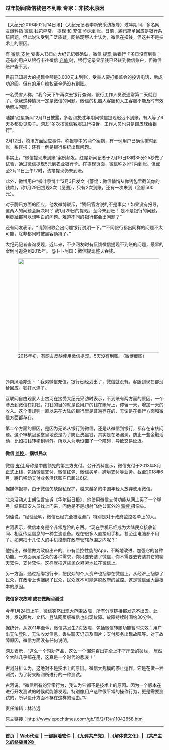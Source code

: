 ### 过年期间微信钱包不到账 专家：非技术原因
------------------------

<p>
 【大纪元2019年02月14日讯】（大纪元记者李新安采访报导）过年期间，多名网友爆料指
 <a href="http://www.epochtimes.com/gb/tag/%E5%BE%AE%E4%BF%A1.html">
  微信
 </a>
 钱包异常，
 <a href="http://www.epochtimes.com/gb/tag/%E6%8F%90%E7%8E%B0.html">
  提现
 </a>
 和
 <a href="http://www.epochtimes.com/gb/tag/%E5%85%85%E5%80%BC.html">
  充值
 </a>
 均未到账。日前，腾讯简单回应是银行系统问题，但此说法受到广泛质疑。网络观察人士认为，微信在扣钱，但这并不是技术上的原因。
</p>
<p>
 有
 <a href="http://www.epochtimes.com/gb/tag/%E5%BE%AE%E4%BF%A1.html">
  微信
 </a>
 <a href="http://www.epochtimes.com/gb/tag/%E6%94%AF%E4%BB%98.html">
  支付
 </a>
 受害人13日向大纪元记者确认，微信
 <a href="http://www.epochtimes.com/gb/tag/%E6%8F%90%E7%8E%B0.html">
  提现
 </a>
 后银行卡多日没有到账；还有的用户从银行卡往微信
 <a href="http://www.epochtimes.com/gb/tag/%E5%85%85%E5%80%BC.html">
  充值
 </a>
 时，银行记录显示钱已经转到微信账户，但微信账户查不到。
</p>
<p>
 目前已知最大的提现金额是3,000元未到账，受害人要打银监会的投诉电话，后成功追回。但有的用户维权至今仍没有到账。
</p>
<p>
 一名受害人称，“我今天下午再次去银行查询，银行工作人员说通常第二天就到了。像我这种情况一定是微信的问题。微信的机器人客服和人工客服不能及时有效地解决问题。”
</p>
<p>
 陆媒“红星新闻”2月11日披露，多名网友过年期间微信提现迟迟不到账，有人等了6天多都没见影子。网友“多次找微信客服进行投诉，工作人员也只是踢皮球给银行”。
</p>
<p>
 2月12日，腾讯方面回应事件，称报导中的两个案例，有一例用户已确认按时到账，系误报；还有一例是银行系统出现问题。
</p>
<p>
 事实上，“微信提现未到账”案例频发。红星新闻记者于2月10日18时35分25秒做了试验，通过微信提现5元到农业银行卡。在提现页面，微信称2小时内到账。但截至2月11日上午12时，该笔提现仍未到账。
</p>
<p>
 此外，微博用户“柳叶泉博士”2月3日发文《警惕：微信悄悄从你钱包里截流你的钱款》，称1月29日提现3次（见图），只有2次到账，还有一次未到（金额500元）。
</p>
<p>
 对于腾讯方面的回应，他发微博驳斥，“腾讯官方说的不是事实！如果没有报导，这两人的问题会解决吗？ 我1月29日的提现，至今未到账！ 是不是银行的问题，用脚趾都可以想明白的问题。难道不同的银行都会出问题？”
</p>
<p>
 还有网友表示，“请腾讯联合出问题银行说明一下。”“不同银行都出同样的问题不太可能，除非都同时被黑客劫持了。”
</p>
<p>
 大纪元记者查询发现，近年来，不少网友时有反馈微信提现不到账的问题，最早的案例可追溯到2015年。 @卜卜阿国：微信提现整天吞钱。
</p>
<figure class="wp-caption aligncenter" id="attachment_11042715" style="width: 450px">
 <a href="http://i.epochtimes.com/assets/uploads/2019/02/300_meitu_1.jpg">
  <img alt="" class="wp-image-11042715 size-medium" height="300" src="http://i.epochtimes.com/assets/uploads/2019/02/300_meitu_1-450x300.jpg" width="450"/>
 </a>
 <br/><figcaption class="wp-caption-text">
  2015年初，有网友反映使用微信提现，5天没有到账。（微博截图）
 </figcaption><br/>
</figure><br/>
<p>
 @南风酒亦逝丶：我弟微信充值，银行已经划出了，微信就没有。客服到现在都没给回应。钱打水漂了。
</p>
<p>
 互联网自由观察人士古河在接受大纪元采访时表示，不到账有两方面的原因。一个涉及到微信在扣钱，扣钱的目的就是说用户的钱在账号上，停留一天，增加一天的收入。这个潜规则一直以来在大陆的银行里是普遍存在的，无论是在银行方面和微信方面都存在。
</p>
<p>
 第二个方面的原因，是因为无论从银行到微信，还是从微信到银行，都存在审核问题。这个审核冠冕堂皇地说是为了防止洗黑钱，其实是在堵漏洞，防止一些金融活动，比如把钱转移到境外。所以人为地设置了一个障碍，导致交易延迟。
</p>
<h4>
 微信
 <a href="http://www.epochtimes.com/gb/tag/%E7%9B%91%E6%8E%A7.html">
  监控
 </a>
 、捆绑民众
</h4>
<p>
 微信
 <a href="http://www.epochtimes.com/gb/tag/%E6%94%AF%E4%BB%98.html">
  支付
 </a>
 号称是中国领先的第三方支付。公开资料显示，微信支付于2013年8月正式上线，包括微信支付、微信红包、微信买单、跨境支付等业务。截至2018年6月，腾讯移动支付业务活跃账户已超过8亿。
</p>
<p>
 据媒体报导，由于微信欠缺隐私保护，越来越多的中国年轻人放弃使用微信。
</p>
<p>
 北京活动人士胡佳曾告诉《华尔街日报》，他使用微信支付功能从网上买了一个弹弓，结果国安人员找上门来，问他是不是想射飞他公寓外的
 <a href="http://www.epochtimes.com/gb/tag/%E7%9B%91%E6%8E%A7.html">
  监控
 </a>
 摄像头。
</p>
<p>
 胡佳说，“经验证明，微信已经完全被泄漏”，特别是对于政府监控名单上的人。
</p>
<p>
 古河表示，微信本身是个非常危险的东西。“现在手机已经成为大陆民众接收新闻、相互传达信息的一种主流设备。现在很多人直接用手机，甚至连电脑都不用了。如何把十几亿人的手机控制在政府管辖范围之内呢？”
</p>
<p>
 他指出，微信做为政府出产的、带有监控性能的App，不断地改进、加强它的各种功能。一方面满足受众的各种需求，你只要安装了微信，你不需要去安装其它的聊天软件、支付软件。这样就把这些民众紧紧地拉在微信上。
</p>
<p>
 另一方面，通过捆绑银行卡，把民众的个人资产也捆绑在微信上。从经济上捆绑了民众，在政治上也捆绑了民众，民众就不可能逃脱政府的监控。这是微信坐大最根本的原因。
</p>
<h4>
 <strong>
  微信多次故障 或在做断网测试
 </strong>
</h4>
<p>
 今年1月24日上午，微信突然出现大范围故障，所有分享链接都发送不出去。此外，发送图片、文档、登陆网页版微信也出现故障。故障持续时间约30分钟。
</p>
<p>
 据统计，从2011年至今，微信共发生7次故障，包括微信转账功能暂时失效；用户出无法登陆，无法收发信息，丢失聊天记录及图片；支付服务出现故障等。对于故障原因，微信方面没有任何说明。
</p>
<p>
 网友表示，“这么一个鸡肋产品，这么一个漏洞百出完全上不了厅堂的破烂， 居然全大陆几乎都在用，这真是一个时代的悲哀！”
</p>
<p>
 古河分析认为，这绝对不是技术上的原因。微信大规模的停止运作，它是在做一种测试，为了将来断网所进行的一种测试。
</p>
<p>
 古河说，“微信所有的异常行为，我认为它都不是技术上的原因。因为一个版本在进行开发测试的时候就能够发现，特别像用户这种很平常的操作行为，更是需要测试的，所以设计方面不存在这样的理由。”#
</p>
<p>
 责任编辑：林诗远
</p>

原文链接：http://www.epochtimes.com/gb/19/2/13/n11042658.htm


------------------------
#### [首页](https://github.com/gfw-breaker/banned-news/blob/master/README.md) &nbsp;|&nbsp; [Web代理](https://github.com/labour-camp/helloworld) &nbsp;|&nbsp; [一键翻墙软件](https://github.com/gfw-breaker/nogfw/blob/master/README.md) &nbsp;| [《九评共产党》](https://github.com/gfw-breaker/9ping.md/blob/master/README.md#九评之一评共产党是什么) | [《解体党文化》](https://github.com/gfw-breaker/jtdwh.md/blob/master/README.md) | [《共产主义的终极目的》](https://github.com/gfw-breaker/gczydzjmd.md/blob/master/README.md)

